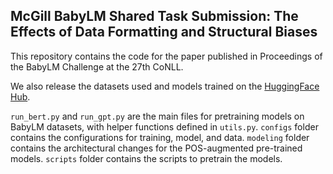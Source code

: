 ## McGill BabyLM Shared Task Submission: The Effects of Data Formatting and Structural Biases
This repository contains the code for the paper published in Proceedings of the BabyLM Challenge at the 27th CoNLL.

We also release the datasets used and models trained on the [HuggingFace Hub](https://huggingface.co/mcgill-babylm).

`run_bert.py` and `run_gpt.py` are the main files for pretraining models on BabyLM datasets, with helper functions defined in `utils.py`.
`configs` folder contains the configurations for training, model, and data.
`modeling` folder contains the architectural changes for the POS-augmented pre-trained models.
`scripts` folder contains the scripts to pretrain the models.



